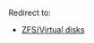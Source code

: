 Redirect to:

*   [ZFS/Virtual disks](/index.php?title=ZFS/Virtual_disks&redirect=no "ZFS/Virtual disks")